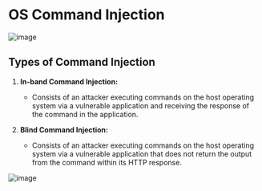 # OS Command Injection
![image](https://github.com/PranjalBasak/Documentation/assets/66166653/02292dae-1dea-4246-ae57-294ec98a348d)

## Types of Command Injection

1. **In-band Command Injection:**
   - Consists of an attacker executing commands on the host operating system via a vulnerable application and receiving the response of the command in the application.

2. **Blind Command Injection:**
   - Consists of an attacker executing commands on the host operating system via a vulnerable application that does not return the output from the command within its HTTP response.


![image](https://github.com/PranjalBasak/Documentation/assets/66166653/e55cb0d4-9403-4d31-b1bc-4398c9c6714c)

